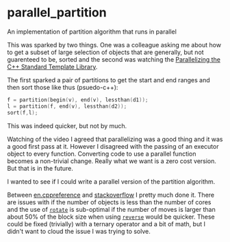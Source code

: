 # parallel_partition
An implementation of partition algorithm that runs in parallel

This was sparked by two things. One was a colleague asking me about how to get a subset of large selection of objects that are generally, but not guarenteed to be, sorted and the second was watching the [Parallelizing the C++ Standard Template Library](https://www.youtube.com/watch?v=k6djT0a1q3E).

The first sparked a pair of partitions to get the start and end ranges and then sort those like thus (psuedo-c++):
```C++
f = partition(begin(v), end(v), lessthan(d1));
l = partition(f, end(v), lessthan(d2));
sort(f,l);
```
This was indeed quicker, but not by much.

Watching of the video I agreed that parallelizing was a good thing and it was a good first pass at it.  However I disagreed with the passing of an executor object to every function. Converting code to use a parallel function becomes a non-trivial change.  Really what we want is a zero cost version. But that is in the future.

I wanted to see if I could write a parallel version of the partition algorithm.

Between [en.cppreference](http://en.cppreference.com/w/) and [stackoverflow](http://stackoverflow.com/) I pretty much done it.  There are issues with if the number of objects is less than the number of cores and the use of [`rotate`](http://en.cppreference.com/w/cpp/algorithm/rotate) is sub-optimal if the number of moves is larger than about 50% of the block size when using [`reverse`](http://en.cppreference.com/w/cpp/algorithm/reverse) would be quicker.  These could be fixed (trivially) with a ternary operator and a bit of math, but I didn't want to cloud the issue I was trying to solve.
